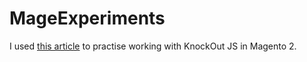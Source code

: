 # MageExperiments

I used [this article](https://inviqa.com/blog/using-knockout-js-magento-2)
to practise working with KnockOut JS in Magento 2.
